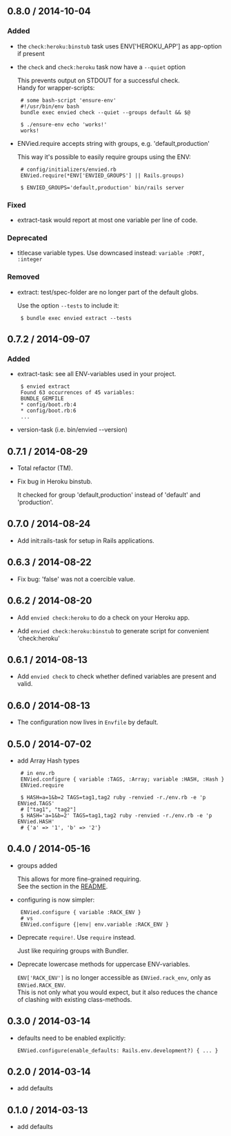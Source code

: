## 0.8.0 / 2014-10-04

### Added

 * the `check:heroku:binstub` task uses ENV['HEROKU_APP'] as app-option if present
 * the `check` and `check:heroku` task now have a `--quiet` option

    This prevents output on STDOUT for a successful check.  
    Handy for wrapper-scripts:

        # some bash-script 'ensure-env'
        #!/usr/bin/env bash
        bundle exec envied check --quiet --groups default && $@

        $ ./ensure-env echo 'works!'
        works!

 * ENVied.require accepts string with groups, e.g. 'default,production'

    This way it's possible to easily require groups using the ENV:

        # config/initializers/envied.rb
        ENVied.require(*ENV['ENVIED_GROUPS'] || Rails.groups)

        $ ENVIED_GROUPS='default,production' bin/rails server

### Fixed

 * extract-task would report at most one variable per line of code.

### Deprecated

 * titlecase variable types. Use downcased instead: `variable :PORT, :integer`

### Removed

 * extract: test/spec-folder are no longer part of the default globs.

    Use the option `--tests` to include it:

        $ bundle exec envied extract --tests

## 0.7.2 / 2014-09-07

### Added

 * extract-task: see all ENV-variables used in your project.

        $ envied extract
        Found 63 occurrences of 45 variables:
        BUNDLE_GEMFILE
        * config/boot.rb:4
        * config/boot.rb:6
        ...

 * version-task (i.e. bin/envied --version)

## 0.7.1 / 2014-08-29

 * Total refactor (TM).

 * Fix bug in Heroku binstub.

    It checked for group 'default,production' instead of 'default' and 'production'.

## 0.7.0 / 2014-08-24

 * Add init:rails-task for setup in Rails applications.

## 0.6.3 / 2014-08-22

 * Fix bug: 'false' was not a coercible value.

## 0.6.2 / 2014-08-20

 * Add `envied check:heroku` to do a check on your Heroku app.

 * Add `envied check:heroku:binstub` to generate script for convenient 'check:heroku'

## 0.6.1 / 2014-08-13

 * Add `envied check` to check whether defined variables are present and valid.

## 0.6.0 / 2014-08-13

 * The configuration now lives in `Envfile` by default.

## 0.5.0 / 2014-07-02

 * add Array Hash types

        # in env.rb
        ENVied.configure { variable :TAGS, :Array; variable :HASH, :Hash }
        ENVied.require

        $ HASH=a=1&b=2 TAGS=tag1,tag2 ruby -renvied -r./env.rb -e 'p ENVied.TAGS'
        # ["tag1", "tag2"]
        $ HASH='a=1&b=2' TAGS=tag1,tag2 ruby -renvied -r./env.rb -e 'p ENVied.HASH'
        # {'a' => '1', 'b' => '2'}

## 0.4.0 / 2014-05-16

 * groups added

    This allows for more fine-grained requiring.  
    See the section in the [README](https://github.com/eval/envied/tree/v0.4.0#groups).

 * configuring is now simpler:

        ENVied.configure { variable :RACK_ENV }
        # vs
        ENVied.configure {|env| env.variable :RACK_ENV }

 * Deprecate `require!`. Use `require` instead.

    Just like requiring groups with Bundler.

 * Deprecate lowercase methods for uppercase ENV-variables.

    `ENV['RACK_ENV']` is no longer accessible as `ENVied.rack_env`, only as `ENVied.RACK_ENV`.  
    This is not only what you would expect, but it also reduces the chance of clashing with existing class-methods.

## 0.3.0 / 2014-03-14

 * defaults need to be enabled explicitly:

    `ENVied.configure(enable_defaults: Rails.env.development?) { ... }`

## 0.2.0 / 2014-03-14

 * add defaults

## 0.1.0 / 2014-03-13

 * add defaults
